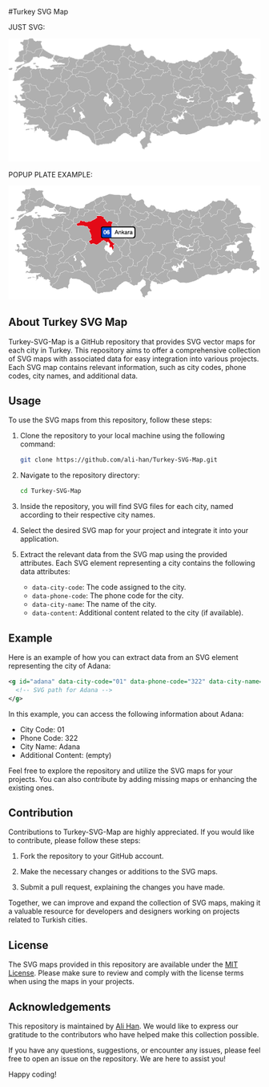 #Turkey SVG Map

JUST SVG:

![Turkey SVG Map](turkey.svg?raw=true "Turkey Svg Map")

POPUP PLATE EXAMPLE:

![Turkey SVG Map w Popup Plate](demo/popup/preview.png?raw=true "Turkey Map")

## About Turkey SVG Map

Turkey-SVG-Map is a GitHub repository that provides SVG vector maps for each city in Turkey. This repository aims to offer a comprehensive collection of SVG maps with associated data for easy integration into various projects. Each SVG map contains relevant information, such as city codes, phone codes, city names, and additional data.

## Usage

To use the SVG maps from this repository, follow these steps:

1. Clone the repository to your local machine using the following command:

   ```bash
   git clone https://github.com/ali-han/Turkey-SVG-Map.git
   ```

2. Navigate to the repository directory:

   ```bash
   cd Turkey-SVG-Map
   ```

3. Inside the repository, you will find SVG files for each city, named according to their respective city names.

4. Select the desired SVG map for your project and integrate it into your application.

5. Extract the relevant data from the SVG map using the provided attributes. Each SVG element representing a city contains the following data attributes:

   - `data-city-code`: The code assigned to the city.
   - `data-phone-code`: The phone code for the city.
   - `data-city-name`: The name of the city.
   - `data-content`: Additional content related to the city (if available).

## Example

Here is an example of how you can extract data from an SVG element representing the city of Adana:

```svg
<g id="adana" data-city-code="01" data-phone-code="322" data-city-name="Adana" data-content="">
  <!-- SVG path for Adana -->
</g>
```

In this example, you can access the following information about Adana:

- City Code: 01
- Phone Code: 322
- City Name: Adana
- Additional Content: (empty)

Feel free to explore the repository and utilize the SVG maps for your projects. You can also contribute by adding missing maps or enhancing the existing ones.

## Contribution

Contributions to Turkey-SVG-Map are highly appreciated. If you would like to contribute, please follow these steps:

1. Fork the repository to your GitHub account.

2. Make the necessary changes or additions to the SVG maps.

3. Submit a pull request, explaining the changes you have made.

Together, we can improve and expand the collection of SVG maps, making it a valuable resource for developers and designers working on projects related to Turkish cities.

## License

The SVG maps provided in this repository are available under the [MIT License](LICENSE). Please make sure to review and comply with the license terms when using the maps in your projects.

## Acknowledgements

This repository is maintained by [Ali Han](https://github.com/ali-han). We would like to express our gratitude to the contributors who have helped make this collection possible.

If you have any questions, suggestions, or encounter any issues, please feel free to open an issue on the repository. We are here to assist you!

Happy coding!